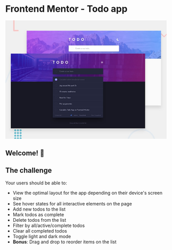 # Frontend Mentor - Todo app

![Design preview for the Todo app coding challenge](https://github.com/dzopunk/todo-app/blob/master/todo-app-main/design/desktop-preview.jpg)

## Welcome! 👋

## The challenge

Your users should be able to:

- View the optimal layout for the app depending on their device's screen size
- See hover states for all interactive elements on the page
- Add new todos to the list
- Mark todos as complete
- Delete todos from the list
- Filter by all/active/complete todos
- Clear all completed todos
- Toggle light and dark mode
- **Bonus**: Drag and drop to reorder items on the list
